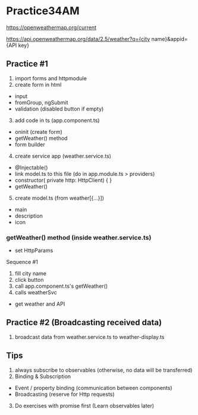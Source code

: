 # Practice34AM

https://openweathermap.org/current

https://api.openweathermap.org/data/2.5/weather?q={city name}&appid={API key}

## Practice #1
1. import forms and httpmodule
2. create form in html
- input
- fromGroup, ngSubmit
- validation (disabled button if empty)

3. add code in ts (app.component.ts)
- oninit (create form)
- getWeather() method
- form builder

4. create service app (weather.service.ts)
- @Injectable()
- link model.ts to this file (do in app.module.ts > providers)
- constructor( private http: HttpClient) { }
- getWeather()

5. create model.ts (from weather[{...}])
- main
- description
- icon

### getWeather() method (inside weather.service.ts)
- set HttpParams


Sequence #1
1. fill city name
2. click button
3. call app.component.ts's getWeather()
4. calls weatherSvc
- get weather and API

## Practice #2 (Broadcasting received data)
1. broadcast data from weather.service.ts to weather-display.ts


## Tips
1. always subscribe to observables (otherwise, no data will be transferred)
2. Binding & Subscription
- Event / property binding (communication between components)
- Broadcasting (reserve for Http requests)
3. Do exercises with promise first (Learn observables later)